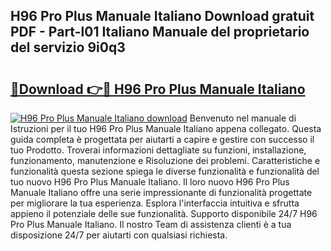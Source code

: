 ## H96 Pro Plus Manuale Italiano Download gratuit PDF - Part-l01 Italiano Manuale del proprietario del servizio 9i0q3

# <h2><a href="http://dfb4h9.blite.top/?on=H96+Pro+Plus+Manuale+Italiano">🔗Download 👉🔴 H96 Pro Plus Manuale Italiano</a></h2>

[![H96 Pro Plus Manuale Italiano download](https://i.imgur.com/lujVjoI.png)](http://dfb4h9.blite.top/?on=H96+Pro+Plus+Manuale+Italiano)
Benvenuto nel manuale di Istruzioni per il tuo H96 Pro Plus Manuale Italiano appena collegato. Questa guida completa è progettata per aiutarti a capire e gestire con successo il tuo Prodotto. Troverai informazioni dettagliate su funzioni, installazione, funzionamento, manutenzione e Risoluzione dei problemi. Caratteristiche e funzionalità questa sezione spiega le diverse funzionalità e funzionalità del tuo nuovo H96 Pro Plus Manuale Italiano. Il loro nuovo H96 Pro Plus Manuale Italiano offre una serie impressionante di funzionalità progettate per migliorare la tua esperienza. Esplora l'interfaccia intuitiva e sfrutta appieno il potenziale delle sue funzionalità. Supporto disponibile 24/7 H96 Pro Plus Manuale Italiano. Il nostro Team di assistenza clienti è a tua disposizione 24/7 per aiutarti con qualsiasi richiesta.
